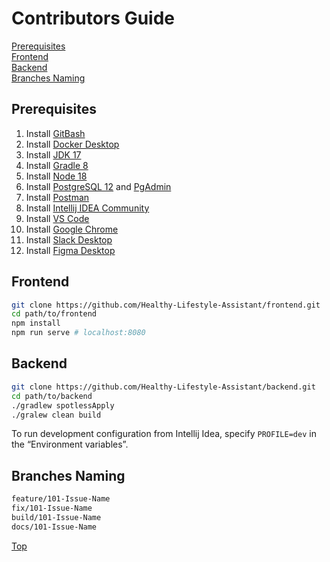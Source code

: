 # Contributors Guide

[Prerequisites](#prerequisites)  
[Frontend](#frontend)  
[Backend](#backend)  
[Branches Naming](#branches-naming)  

## Prerequisites

1. Install [GitBash](https://git-scm.com/downloads)
1. Install [Docker Desktop](https://docs.docker.com/desktop/install/windows-install/)
1. Install [JDK 17](https://www.oracle.com/java/technologies/javase/jdk17-archive-downloads.html) 
1. Install [Gradle 8](https://docs.gradle.org/current/userguide/installation.html) 
1. Install [Node 18](https://nodejs.org/en/download)
1. Install [PostgreSQL 12](https://www.postgresql.org/download/) and [PgAdmin](https://www.pgadmin.org/download/)
1. Install [Postman](https://www.postman.com/downloads/)
1. Install [Intellij IDEA Community](https://www.jetbrains.com/idea/download)
1. Install [VS Code](https://code.visualstudio.com/download)  
1. Install [Google Chrome](https://www.google.com/chrome/)  
1. Install [Slack Desktop](https://slack.com/downloads/windows)  
1. Install [Figma Desktop](https://www.figma.com/downloads/)  

## Frontend

```sh
git clone https://github.com/Healthy-Lifestyle-Assistant/frontend.git
cd path/to/frontend
npm install
npm run serve # localhost:8080
```

## Backend

```sh
git clone https://github.com/Healthy-Lifestyle-Assistant/backend.git
cd path/to/backend
./gradlew spotlessApply
./gralew clean build
```

To run development configuration from Intellij Idea, specify `PROFILE=dev` in the “Environment variables”.


## Branches Naming

```txt
feature/101-Issue-Name
fix/101-Issue-Name
build/101-Issue-Name
docs/101-Issue-Name
```

[Top](#contributors-guide)  
